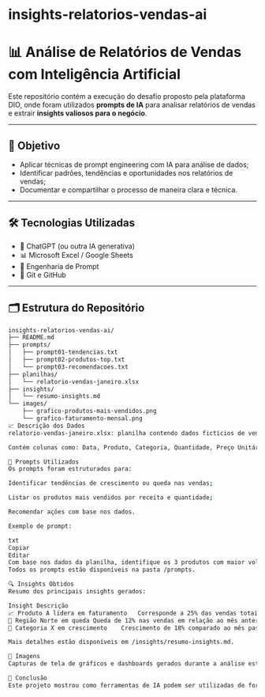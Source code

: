 # insights-relatorios-vendas-ai
# 📊 Análise de Relatórios de Vendas com Inteligência Artificial

Este repositório contém a execução do desafio proposto pela plataforma DIO, onde foram utilizados **prompts de IA** para analisar relatórios de vendas e extrair **insights valiosos para o negócio**.

---

## 🎯 Objetivo

- Aplicar técnicas de prompt engineering com IA para análise de dados;
- Identificar padrões, tendências e oportunidades nos relatórios de vendas;
- Documentar e compartilhar o processo de maneira clara e técnica.

---

## 🛠️ Tecnologias Utilizadas

- 📌 ChatGPT (ou outra IA generativa)
- 📊 Microsoft Excel / Google Sheets
- 🧠 Engenharia de Prompt
- 📄 Git e GitHub

---

## 🗂️ Estrutura do Repositório

```bash
insights-relatorios-vendas-ai/
├── README.md
├── prompts/
│   ├── prompt01-tendencias.txt
│   ├── prompt02-produtos-top.txt
│   └── prompt03-recomendacoes.txt
├── planilhas/
│   └── relatorio-vendas-janeiro.xlsx
├── insights/
│   └── resumo-insights.md
└── images/
    ├── grafico-produtos-mais-vendidos.png
    └── grafico-faturamento-mensal.png
📈 Descrição dos Dados
relatorio-vendas-janeiro.xlsx: planilha contendo dados fictícios de vendas por produto, região, e data.

Contém colunas como: Data, Produto, Categoria, Quantidade, Preço Unitário, Total da Venda, Região.

💬 Prompts Utilizados
Os prompts foram estruturados para:

Identificar tendências de crescimento ou queda nas vendas;

Listar os produtos mais vendidos por receita e quantidade;

Recomendar ações com base nos dados.

Exemplo de prompt:

txt
Copiar
Editar
Com base nos dados da planilha, identifique os 3 produtos com maior volume de vendas em faturamento. Em seguida, sugira ações estratégicas para aumentar as vendas dos produtos com menor desempenho.
Todos os prompts estão disponíveis na pasta /prompts.

🔍 Insights Obtidos
Resumo dos principais insights gerados:

Insight	Descrição
📈 Produto A lidera em faturamento	Corresponde a 25% das vendas totais do mês
🔻 Região Norte em queda	Queda de 12% nas vendas em relação ao mês anterior
🚀 Categoria X em crescimento	Crescimento de 18% comparado ao mês passado

Mais detalhes estão disponíveis em /insights/resumo-insights.md.

📸 Imagens
Capturas de tela de gráficos e dashboards gerados durante a análise estão na pasta /images.

🧾 Conclusão
Este projeto mostrou como ferramentas de IA podem ser utilizadas de forma estratégica para analisar dados de vendas e guiar decisões de negócio com base em evidências. Além disso, a documentação clara ajuda a replicar e escalar esse processo em outros contextos empresariais.

